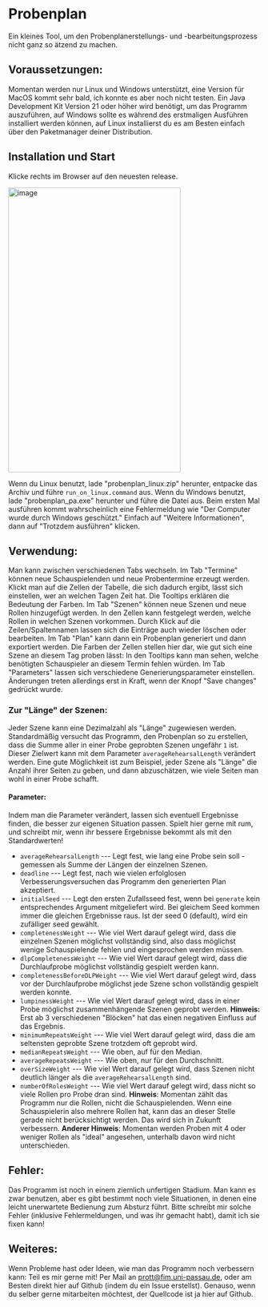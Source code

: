 # Probenplan
Ein kleines Tool, um den Probenplanerstellungs- und -bearbeitungsprozess nicht ganz so ätzend zu machen.

## Voraussetzungen:
Momentan werden nur Linux und Windows unterstützt, eine Version für MacOS kommt sehr bald, ich konnte es aber noch nicht testen.
Ein Java Development Kit Version 21 oder höher wird benötigt, um das Programm auszuführen, auf Windows sollte es während des erstmaligen Ausführen installiert werden können, auf Linux installierst du es am Besten einfach über den Paketmanager deiner Distribution.

## Installation und Start

Klicke rechts im Browser auf den neuesten release.

<img width="344" height="569" alt="image" src="https://github.com/user-attachments/assets/9ed9a089-c296-4d07-b015-4a933e9fb912" />

Wenn du Linux benutzt, lade "probenplan_linux.zip" herunter, entpacke das Archiv und führe `run_on_linux.command` aus.
Wenn du Windows benutzt, lade "probenplan_pa.exe" herunter und führe die Datei aus. Beim ersten Mal ausführen kommt wahrscheinlich eine Fehlermeldung wie "Der Computer wurde durch Windows geschützt." Einfach auf "Weitere Informationen", dann auf "Trotzdem ausführen" klicken.

## Verwendung:

Man kann zwischen verschiedenen Tabs wechseln. Im Tab "Termine" können neue Schauspielenden und neue Probentermine erzeugt werden. Klickt man auf die Zellen der Tabelle, die sich dadurch ergibt, lässt sich einstellen, wer an welchen Tagen Zeit hat. Die Tooltips erklären die Bedeutung der Farben. Im Tab "Szenen" können neue Szenen und neue Rollen hinzugefügt werden. In den Zellen kann festgelegt werden, welche Rollen in welchen Szenen vorkommen. Durch Klick auf die Zeilen/Spaltennamen lassen sich die Einträge auch wieder löschen oder bearbeiten. Im Tab "Plan" kann dann ein Probenplan generiert und dann exportiert werden. Die Farben der Zellen stellen hier dar, wie gut sich eine Szene an diesem Tag proben lässt: In den Tooltips kann man sehen, welche benötigten Schauspieler an diesem Termin fehlen würden. Im Tab "Parameters" lassen sich verschiedene Generierungsparameter einstellen. Änderungen treten allerdings erst in Kraft, wenn der Knopf "Save changes" gedrückt wurde.

### Zur "Länge" der Szenen:
Jeder Szene kann eine Dezimalzahl als "Länge" zugewiesen werden. Standardmäßig versucht das Programm, den Probenplan so zu erstellen, dass die Summe aller in einer Probe geprobten Szenen ungefähr `1` ist. Dieser Zielwert kann mit dem Parameter `averageRehearsalLength` verändert werden. Eine gute Möglichkeit ist zum Beispiel, jeder Szene als "Länge" die Anzahl ihrer Seiten zu geben, und dann abzuschätzen, wie viele Seiten man wohl in einer Probe schafft.

<!--
### Zum Einfügen von table-Daten:
Die `import-` Befehle, um schnell größere Datenmengen zu importieren, verlangen "table-Daten" im Zwischenspeicher/Clipboard. Gemeint ist damit, dass Daten in einem Tabellenkalkulationsprogramm wie LibreOffice Calc, Excel oder Google Sheets markiert und kopiert werden. Diese Daten müssen dann **nicht** eingefügt werden, solange sie im Zwischenspeicher sind, könnt ihr den Befehl einfach eingeben und `ENTER` drücken. Also: Um zum Beispiel die Szenen zu importieren: Daten in einer Tabelle wie unten gezeigt auswählen, kopieren, ins Terminal wechseln und `import-scenes` eintippen und `ENTER` drücken.
#### MacOS:
Es kann vorkommen, dass das Terminal dabei minimiert wird. Das ist kein Problem, rufe es einfach wieder auf.

### Die wichtigsten Kommandos:
- `help` --- Zeigt alle Kommandos mit einer kurzen Beschreibung an.
- `exit` --- Beendet das Programm. Hinweis: Das Programm lässt sich auch mit den Standard-"Interrupt"-Tastenkombination `Ctrl+C` beenden, oder indem man einfach das Terminalfenster schließt.
- `import-times` --- Importiert eine Tabelle aus Schauspielenden und Probenterminen, mit Markierungen, an welchen Tagen sie nicht können: "x" für "gar nicht", "?" für "vielleicht", alles andere für ja. Die Daten müssen sich dabei im Zwischenspeicher befinden.
Beispiel: ![Bild einer Tabelle](beispielcsvs/times.png)
- `import-scenes` --- Importiert eine Tabelle aus Rollen und Szenen: "x" für "wichtig", "?" für "weniger wichtig", alles andere für "kommt nicht vor". In der Spalte neben den Szenennamen ist die Länge der Szene notiert. In der Zeile unter den Rollennamen sind die Schauspieler notiert. Die Daten müssen sich dabei im Zwischenspeicher befinden.
Beispiel: ![Bild einer Tabelle](beispielcsvs/scenes.png)
- `import-locks` --- Importiert eine Tabelle aus Rollen und Szene: "x" heißt, dass diese Szene an diesem Tag auf jeden Fall geprobt werden soll. Das ist zum Beispiel nützlich, um bereits vergangene Proben bei der Generierung zu berücksichtigen. In der Spalte neben den Probenterminen kann festgelegt werden, ob die ganze Probe "gelockt" sein soll – bei einem "x" können auch keine Szenen zu dieser Probe hinzugefügt werden. Die Daten müssen sich dabei im Zwischenspeicher befinden.
Beispiel: ![Bild einer Tabelle](beispielcsvs/locks.png)
- `clear-data` --- Löscht alle Daten.
- `show-data` --- Zeigt den aktuellen Stand der Daten, die du eingegeben hast.
- `possible-overview` --- Zeigt eine Liste aller Szenen und Probentermine an, und wie vollständig sie geprobt werden könnten.
- `generate [iterations] [initial_seed]` --- Generiert einen Probenplan basierend auf den Parametern. Je mehr `iterations` gewählt werden, desto länger dauert die Generierung, aber desto höher ist auch die Chance auf einen besseren Plan. Bei leergelassenem Feld ist der Standardwert 10.000. `initial_seed` bestimmt den Zufallsgenerator, bei gleichem seed kommt immer auch das gleiche Ergebnis raus. Wird das Feld leergelassen, wird ein zufälliger seed gewählt.
- `export-to-clipboard [locks]` --- Generiert Tabellendaten aus dem generierten Probenplan, welche dann in ein Tabellenkalkulationsprogramm kopiert werden können. Wenn `locks` `1` ist, wird eine Tabelle generiert, die für `import-locks` genutzt werden könnte. Wenn `locks` fehlt oder einen anderen Wert hat, wird eine Tabelle generiert, die einen für Menschen gut lesbaren Probenplan enthält. Das heißt: Du generierst einen Probenplan mit `generate`, gibst `save-to-clipboard` ein, und drückst `Ctrl+V` (bzw. `Cmd+V` auf MacOS) oder `Rechtsklick→Einfügen` ein einem Tabellenkalkulationsprogramm wie Google Sheets, um diesen generierten Probenplan als Dokument für die Gruppe veröffentlichen zu können.
- `save` --- Speichert die Daten inklusive des aktuell generierten Probenplans in eine Datei in ~/Documents/Probenplan_PA/probenplan.binary ab.
- `load` --- Lädt die Daten aus der Speicherdatei.

<!--
### Für kleinere Änderungen während des Probenprozesses:
- `add-actor <name>` --- Schauspielerin mit angegebenem Namen hinzufügen.
- `add-rehearsal <date>` --- Probendatum hinzufügen. Datum sollte im Format tt.MM.yyyy oder tt.MM.yy sein.
- `add-role <name>` --- Rolle mit angegebenem Namen hinzufügen.
- `add-scene <name> <length> <index>` --- Szene hinzufügen. Die Länge soll eine Vergleichbarkeit zwischen Szenen bieten, `index` bestimmt die Reihenfolge (Szenen mit niedrigerem Index kommen zuerst im Stück vor).
- `assign-actor <role-name> <actor-name>` --- Rolle einer Schauspielerin zuweisen.
- `edit-actor <old-name> <new-name>` --- Namen einer Schauspielerin ändern.
- `edit-role <old-role-name> <new-role-name>` --- Namen einer Rolle ändern.
- `edit-scene-name <old-scene-name> <new-scene-name>` --- Namen einer Szene ändern.
- `edit-scene-length <scene-name> <length>` --- Ändert die Länge einer Szene.
- `edit-scene-index <scene-name> <index>` --- Ändert den Index einer Szene.
- `set-has-time <actor-name> <rehearsal-date> <x|y|?>` --- Legt fest, ob eine Schauspielerin an einem bestimmten Termin Zeit hat. `x` bedeutet, sie hat keine Zeit, `y` bedeutet, sie hat Zeit, `?` bedeutet, sie ist unsicher, oder dass es ungünstig wäre.
- `set-takes-part <role-name> <scene-name> <x|n|?>` --- Legt fest, ob eine Rolle in einer Szene vorkommt. `x`, wenn sie eine große oder normale Rolle spielt, `?`, wenn sie nur am Rand vorkommt, `n`, wenn sie gar nicht vorkommt.
- `delete-actor <actor-name>` --- Löscht eine Schauspielerin. Die zugewiesenen Rollen bleiben erhalten.
- `delete-role <role-name>` --- Löscht eine Rolle. Die zugeschriebene Schauspielerin bleibt erhalten.
- `lock <scene-name> <rehearsal-date>` --- Setzt eine bestimmte Szene auf eine bestimmte Probe. Dies wird bei der Probenplangenerierung immer berücksichtigt.
- `unlock <scene-name> <rehearsal-date>` --- Macht den obigen Befehl wieder rückgängig.
- `unlock-all` --- Entfernt alle locks auf Szenen und Proben.
-->
<!--
### Finetuning der Generierung
- `show-params` --- Zeigt die aktuellen Werte der Generierungsparameter.
- `set-param <param-name> <value>` --- Legt einen Generierungsparameter auf einen bestimmten Wert fest. Die Standardwerte sollten gut funktionieren, aber du kannst auch mit anderen Werten experimentieren. Wenn du mit anderen Werten bessere Ergebnisse erzielst, teile es mir bitte mit! Die Werte werden nach jedem Neustart des Programms auf die Standardwerte zurückgesetzt.-->
#### Parameter:
Indem man die Parameter verändert, lassen sich eventuell Ergebnisse finden, die besser zur eigenen Situation passen. Spielt hier gerne mit rum, und schreibt mir, wenn ihr bessere Ergebnisse bekommt als mit den Standardwerten!

- `averageRehearsalLength` --- Legt fest, wie lang eine Probe sein soll - gemessen als Summe der Längen der einzelnen Szenen.
- `deadline` --- Legt fest, nach wie vielen erfolglosen Verbesserungsversuchen das Programm den generierten Plan akzeptiert.
- `initialSeed` --- Legt den ersten Zufallsseed fest, wenn bei `generate` kein entsprechendes Argument mitgeliefert wird. Bei gleichem Seed kommen immer die gleichen Ergebnisse raus. Ist der seed 0 (default), wird ein zufälliger seed gewählt.
- `completenessWeight` --- Wie viel Wert darauf gelegt wird, dass die einzelnen Szenen möglichst vollständig sind, also dass möglichst wenige Schauspielende fehlen und eingesprochen werden müssen.
- `dlpCompletenessWeight` --- Wie viel Wert darauf gelegt wird, dass die Durchlaufprobe möglichst vollständig gespielt werden kann.
- `completenessBeforeDLPWeight` --- Wie viel Wert darauf gelegt wird, dass vor der Durchlaufprobe möglichst jede Szene schon vollständig gespielt werden konnte.
- `lumpinessWeight` --- Wie viel Wert darauf gelegt wird, dass in einer Probe möglichst zusammenhängende Szenen geprobt werden. **Hinweis:**  Erst ab 3 verschiedenen "Blöcken" hat das einen negativen Einfluss auf das Ergebnis.
- `minimumRepeatsWeight` --- Wie viel Wert darauf gelegt wird, dass die am seltensten geprobte Szene trotzdem oft geprobt wird.
- `medianRepeatsWeight` --- Wie oben, auf für den Median.
- `averageRepeatsWeight` --- Wie oben, nur für den Durchschnitt.
- `overSizeWeight` --- Wie viel Wert darauf gelegt wird, dass Szenen nicht deutlich länger als die `averageRehearsalLength` sind.
- `numberOfRolesWeight` --- Wie viel Wert darauf gelegt wird, dass nicht so viele Rollen pro Probe dran sind. **Hinweis**: Momentan zählt das Programm nur die Rollen, nicht die Schauspielenden. Wenn eine Schauspielerin also mehrere Rollen hat, kann das an dieser Stelle gerade nicht berücksichtigt werden. Das wird sich in Zukunft verbessern. **Anderer Hinweis**: Momentan werden Proben mit 4 oder weniger Rollen als "ideal" angesehen, unterhalb davon wird nicht unterschieden.

## Fehler:
Das Programm ist noch in einem ziemlich unfertigen Stadium. Man kann es zwar benutzen, aber es gibt bestimmt noch viele Situationen, in denen eine leicht unerwartete Bedienung zum Absturz führt. Bitte schreibt mir solche Fehler (inklusive Fehlermeldungen, und was ihr gemacht habt), damit ich sie fixen kann!

## Weiteres:
Wenn Probleme hast oder Ideen, wie man das Programm noch verbessern kann: Teil es mir gerne mit! Per Mail an prott@fim.uni-passau.de, oder am Besten direkt hier auf Github (indem du ein Issue erstellst). Genauso, wenn du selber gerne mitarbeiten möchtest, der Quellcode ist ja hier auf Github. 
